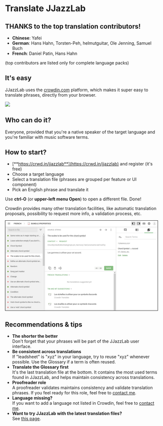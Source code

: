# Translate JJazzLab

## THANKS to the top translation contributors!

* **Chinese**: Yafei
* **German**: Hans Hahn, Torsten-Peh, helmutguitar, Ole Jenning, Samuel Buch
* **French**: Daniel Patin, Hans Hahn

(top contributors are listed only for complete language packs)

## It's easy

JJazzLab uses the [crowdin.com](https://app.gitbook.com/s/-MQE7B7yjVY3xzlsorS4-887967055/contribute/crowdin.com) platform, which makes it super easy to translate phrases, directly from your browser.

![](<../../.gitbook/assets/2021-01-31 21\_16\_39-JJazzLab translations in Crowdin — Mozilla Firefox.png>)

## Who can do it?

Everyone, provided that you're a native speaker of the target language and you're familiar with music software terms.

## How to start?

* [**https://crwd.in/jjazzlab**](https://crwd.in/jjazzlab)  and register (it's free)
* Choose a target language
* Select a translation file (phrases are grouped per feature or UI component)
* Pick an English phrase and translate it

Use **ctrl-O** (or **upper-left menu Open**) to open a different file. Done!

Crowdin provides many other translation facilities, like automatic translation proposals, possibility to request more info, a validation process, etc.

![](../../.gitbook/assets/CrowdinEditor.png)



## Recommendations & tips

* **The shorter the better**\
  Don't forget that your phrases will be part of the JJazzLab user interface. &#x20;
* **Be consistent across translations**\
  If "leadsheet" is "xyz" in your language, try to reuse "xyz" whenever possible. Use the Glossary if a term is often reused.
* **Translate the Glossary first**\
  It's the last translation file at the bottom. It contains the most used terms found in JJazzLab, and helps maintain consistency across translations.
* **Proofreader role**\
  A proofreader validates maintains consistency and validate translation phrases. If you feel ready for this role, feel free to [contact me](https://www.jjazzlab.com/en/contact/).
* **Language missing?**\
  If you want to add a language not listed in Crowdin, feel free to [contact me](https://www.jjazzlab.com/en/contact/).
* **Want to try JJazzLab with the latest translation files?**\
  See [this page](testing-translations.md).
